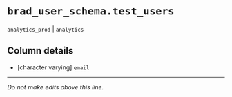# `brad_user_schema.test_users`
`analytics_prod` | `analytics`

## Column details
* [character varying] `email`

-------------------------------------------------------------------------------
*Do not make edits above this line.*
